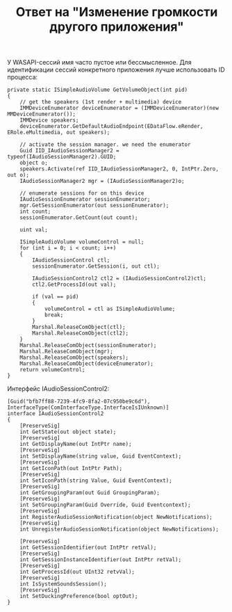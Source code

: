 ﻿---
title: "Ответ на \"Изменение громкости другого приложения\""
se.owner.user_id: 240512
se.owner.display_name: "MSDN.WhiteKnight"
se.owner.link: "https://ru.stackoverflow.com/users/240512/msdn-whiteknight"
se.answer_id: 903387
se.question_id: 862954
se.post_type: answer
se.score: 2
se.is_accepted: True
---
<p>У WASAPI-сессий имя часто пустое или бессмысленное. Для идентификации сессий конкретного приложения лучше использовать ID процесса:</p>

<pre><code>private static ISimpleAudioVolume GetVolumeObject(int pid)
{
    // get the speakers (1st render + multimedia) device
    IMMDeviceEnumerator deviceEnumerator = (IMMDeviceEnumerator)(new MMDeviceEnumerator());
    IMMDevice speakers;
    deviceEnumerator.GetDefaultAudioEndpoint(EDataFlow.eRender, ERole.eMultimedia, out speakers);

    // activate the session manager. we need the enumerator
    Guid IID_IAudioSessionManager2 = typeof(IAudioSessionManager2).GUID;
    object o;
    speakers.Activate(ref IID_IAudioSessionManager2, 0, IntPtr.Zero, out o);
    IAudioSessionManager2 mgr = (IAudioSessionManager2)o;

    // enumerate sessions for on this device
    IAudioSessionEnumerator sessionEnumerator;
    mgr.GetSessionEnumerator(out sessionEnumerator);
    int count;
    sessionEnumerator.GetCount(out count);

    uint val;

    ISimpleAudioVolume volumeControl = null;
    for (int i = 0; i &lt; count; i++)
    {
        IAudioSessionControl ctl;
        sessionEnumerator.GetSession(i, out ctl);

        IAudioSessionControl2 ctl2 = (IAudioSessionControl2)ctl;
        ctl2.GetProcessId(out val);

        if (val == pid)
        {
            volumeControl = ctl as ISimpleAudioVolume;
            break;
        }
        Marshal.ReleaseComObject(ctl);
        Marshal.ReleaseComObject(ctl2);
    }
    Marshal.ReleaseComObject(sessionEnumerator);
    Marshal.ReleaseComObject(mgr);
    Marshal.ReleaseComObject(speakers);
    Marshal.ReleaseComObject(deviceEnumerator);
    return volumeControl;
}
</code></pre>

<p>Интерфейс IAudioSessionControl2:</p>

<pre><code>[Guid("bfb7ff88-7239-4fc9-8fa2-07c950be9c6d"),
InterfaceType(ComInterfaceType.InterfaceIsIUnknown)]
interface IAudioSessionControl2
{
    [PreserveSig]
    int GetState(out object state);
    [PreserveSig]
    int GetDisplayName(out IntPtr name);
    [PreserveSig]
    int SetDisplayName(string value, Guid EventContext);
    [PreserveSig]
    int GetIconPath(out IntPtr Path);
    [PreserveSig]
    int SetIconPath(string Value, Guid EventContext);
    [PreserveSig]
    int GetGroupingParam(out Guid GroupingParam);
    [PreserveSig]
    int SetGroupingParam(Guid Override, Guid Eventcontext);
    [PreserveSig]
    int RegisterAudioSessionNotification(object NewNotifications);
    [PreserveSig]
    int UnregisterAudioSessionNotification(object NewNotifications);

    [PreserveSig]
    int GetSessionIdentifier(out IntPtr retVal);
    [PreserveSig]
    int GetSessionInstanceIdentifier(out IntPtr retVal);
    [PreserveSig]
    int GetProcessId(out UInt32 retvVal);
    [PreserveSig]
    int IsSystemSoundsSession();
    [PreserveSig]
    int SetDuckingPreference(bool optOut);
}
</code></pre>
